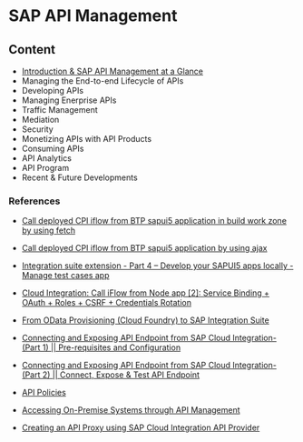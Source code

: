 # SAP API  Management

## Content

* [Introduction & SAP API Management at a Glance](../API%20Management/sub-pages/apim-introduction.md)
* Managing the End-to-end Lifecycle of APIs
* Developing APIs
* Managing Enerprise APIs
* Traffic Management 
* Mediation
* Security
* Monetizing APIs with API Products
* Consuming APIs
* API Analytics
* API Program
* Recent & Future Developments






### References
* [Call deployed CPI iflow from BTP sapui5 application in build work zone by using fetch](https://blogs.sap.com/2023/06/12/call-deployed-cpi-iflow-from-btp-launchpad-sapui5-application-by-using-fetch/)
* [Call deployed CPI iflow from BTP sapui5 application by using ajax](https://blogs.sap.com/2022/10/21/call-deployed-cpi-iflow-from-btp-sapui5-application-by-using-ajax/)
* [Integration suite extension - Part 4 – Develop your SAPUI5 apps locally - Manage test cases app](https://www.linkedin.com/pulse/integration-suite-extension-part-4-develop-your-sapui5-ravipati/)
* [Cloud Integration: Call iFlow from Node app [2]: Service Binding + OAuth + Roles + CSRF + Credentials Rotation](https://blogs.sap.com/2023/06/06/cloud-integration-call-iflow-from-node-app-2-service-binding-oauth-roles-csrf-credentials-rotation/)
* [From OData Provisioning (Cloud Foundry) to SAP Integration Suite](https://blogs.sap.com/2022/01/11/from-odata-provisioning-cloud-foundry-to-sap-integration-suite/)
* [Connecting and Exposing API Endpoint from SAP Cloud Integration-(Part 1) || Pre-requisites and Configuration](https://blogs.sap.com/2023/09/20/connecting-and-exposing-api-endpoint-from-sap-cloud-integration-part-1-everything-you-need-to-know-a-step-by-step-guide-pre-requisites-and-configuration/)

* [Connecting and Exposing API Endpoint from SAP Cloud Integration-(Part 2) || Connect, Expose & Test API Endpoint](https://blogs.sap.com/2023/09/20/connecting-and-exposing-api-endpoint-from-sap-cloud-integration-part-2-connect-expose-test-api-endpoint/)

* [API Policies](https://learning.sap.com/learning-journeys/developing-with-sap-integration-suite/using-policies_cd5fde51-b3d2-40d3-bd71-3f2870c2b51b)

* [Accessing On-Premise Systems through API Management](https://help.sap.com/docs/integration-suite/sap-integration-suite/on-premise-connectivity-plan)

* [Creating an API Proxy using SAP Cloud Integration API Provider](https://help.sap.com/docs/integration-suite/sap-integration-suite/creating-api-from-sap-cloud-integration-api-provider)